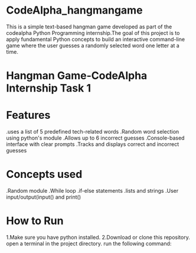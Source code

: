 # CodeAlpha_hangmangame
This is a simple text-based hangman game developed as part of the codealpha Python Programming 
internship.The goal of this project is to apply fundamental Python concepts to build an interactive
command-line game where the user guesses a randomly selected word one letter at a time.

# Hangman Game-CodeAlpha Internship Task 1
# Features
.uses a list of 5 predefined tech-related words
.Random word selection using python's module
.Allows up to 6 incorrect guesses
.Console-based interface with clear prompts
.Tracks and displays correct and incorrect guesses

# Concepts used
.Random module
.While loop
.if-else statements
.lists and strings
.User input/output(input() and print()

# How to Run
1.Make sure you have python installed.
2.Download or clone this repository.
open a terminal in the project directory.
run the following command:
